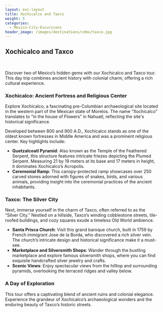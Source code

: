 ```yaml
---
layout: exc-layout
title: Xochicalco and Taxco
weight: 5
categories:
  - Mexico-City-Excursions
header_image: /images/destinations/cdmx/taxco.jpg
---
```

## Xochicalco and Taxco

&nbsp;

Discover two of Mexico’s hidden gems with our Xochicalco and Taxco tour. This day trip combines ancient history with colonial charm, offering a rich cultural experience.

### Xochicalco: Ancient Fortress and Religious Center

Explore Xochicalco, a fascinating pre-Columbian archaeological site located in the western part of the Mexican state of Morelos. The name “Xochicalco” translates to “in the house of Flowers” in Nahuatl, reflecting the site's historical significance.

Developed between 800 and 900 A.D., Xochicalco stands as one of the oldest known fortresses in Middle America and was a prominent religious center. Key highlights include:

- **Quetzalcoatl Pyramid**: Also known as the Temple of the Feathered Serpent, this structure features intricate friezes depicting the Plumed Serpent. Measuring 21 by 19 meters at its base and 17 meters in height, it dominates Xochicalco’s Acropolis.
- **Ceremonial Ramp**: This canopy-protected ramp showcases over 250 carved stones adorned with figures of snakes, birds, and various animals, providing insight into the ceremonial practices of the ancient inhabitants.

### Taxco: The Silver City

Next, immerse yourself in the charm of Taxco, often referred to as the “Silver City.” Nestled on a hillside, Taxco’s winding cobblestone streets, tile-roofed buildings, and cozy squares exude a timeless Old World ambience.

- **Santa Prisca Church**: Visit this grand baroque church, built in 1759 by French immigrant Jose de la Borda, who discovered a rich silver vein. The church’s intricate design and historical significance make it a must-see.
- **Marketplace and Silversmith Shops**: Wander through the bustling marketplace and explore famous silversmith shops, where you can find exquisite handcrafted silver jewelry and crafts.
- **Scenic Views**: Enjoy spectacular views from the hilltop and surrounding pyramids, overlooking the terraced ridges and valley below.

### A Day of Exploration

This tour offers a captivating blend of ancient ruins and colonial elegance. Experience the grandeur of Xochicalco’s archaeological wonders and the enduring beauty of Taxco’s historic streets.

&nbsp;
